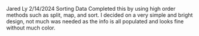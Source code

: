 Jared Ly
2/14/2024
Sorting Data
Completed this by using high order methods such as split, map, and sort.
I decided on a very simple and bright design, not much was needed as the info is all populated and looks fine without much color.